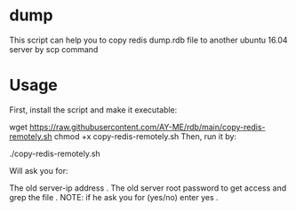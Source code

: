 # dump

This script can help you to copy redis dump.rdb file to another ubuntu 16.04 server by scp command

# Usage
First, install the script and make it executable:

wget https://raw.githubusercontent.com/AY-ME/rdb/main/copy-redis-remotely.sh
chmod +x copy-redis-remotely.sh
Then, run it by:

./copy-redis-remotely.sh

Will ask you for:

The old server-ip address .
The old server root password to get access and grep the file .
NOTE: if he ask you for (yes/no) enter yes .
